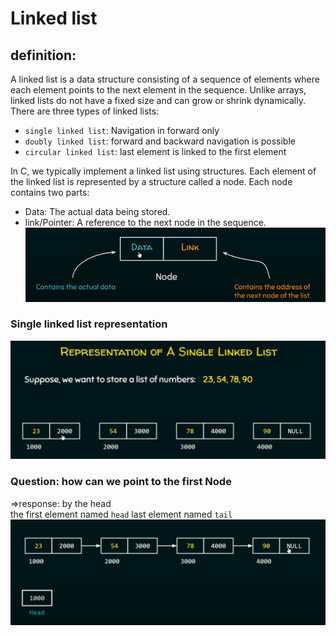 # Linked list

## definition:
A linked list is a data structure consisting of a sequence of elements where each element points to the next element in the sequence. Unlike arrays, linked lists do not have a fixed size and can grow or shrink dynamically.
There are three types of linked lists:
- `single linked list`: Navigation in forward only
- `doubly linked list`: forward and backward navigation is possible
- `circular linked list`: last element is linked to the first element

In C, we typically implement a linked list using structures. Each element of the linked list is represented by a structure called a node. Each node contains two parts:
- Data: The actual data being stored.
- link/Pointer: A reference to the next node in the sequence.
![Node](node.png)
### Single linked list representation
![single linked list](singly_linked_list.png)
### Question: how can we point to the first Node
 =>response: by the head  
the first element named `head`
last element named `tail`
![Head](head.png)






